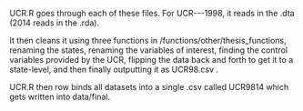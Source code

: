 UCR.R goes through each of these files. For UCR---1998, it reads in the .dta (2014 reads in the .rda). 

It then cleans it using three functions in /functions/other/thesis_functions, renaming the states, renaming the variables of interest, finding the control variables provided by the UCR, flipping the data back and forth to get it to a state-level, and then finally outputting it as UCR98.csv . 

UCR.R then row binds all datasets into a single .csv called UCR9814 which gets written into data/final. 
